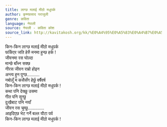 ```yaml
---
title: लाग्छ मलाई मीठो मधुपर्क
author: कृष्णप्रसाद पराजुली
genre: कविता
language: नेपाली
source: नेपाली - कविता कोश
source_link: http://kavitakosh.org/kk/%E0%A4%95%E0%A5%83%E0%A4%B7%E0%A5%8D%E0%A4%A3%E0%A4%AA%E0%A5%8D%E0%A4%B0%E0%A4%B8%E0%A4%BE%E0%A4%A6_%E0%A4%AA%E0%A4%B0%E0%A4%BE%E0%A4%9C%E0%A5%81%E0%A4%B2%E0%A5%80
---
```


किन-किन लाग्छ मलाई मीठो मधुपर्क  
फर्किएर जति हेरुँ मनमा हुन्छ हर्क !  
जीवनमा रस घोल्दा  
मान्छे बाँच्न सक्छ  
नीरस जीवन राम्रो होइन  
अन्त्य हुन पुग्छ..........  
नबोलूँ म कसैसँग हेर्छु वर्षैवर्ष  
किन-किन लाग्छ मलाई मीठो मधुपर्क !  
कथा पनि देख्छु उसमा  
गीत पनि सुन्छु  
दुःखैबाट पनि नयाँ  
जीवन रस चुम्छु.............  
आइदिएछ भेट गर्ने बल्ल यौटा पर्व  
किन-किन लाग्छ मलाई मीठो मधुपर्क !
